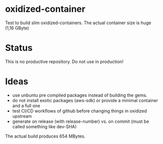 # oxidized-container
Test to build slim oxidized-containers.
The actual container size is huge (1,16 GByte)

# Status
This is no productive repository. Do not use in production!

# Ideas
- use unbuntu pre compiled packages instead of building the gems.
- do not install exotic packages (aws-sdk) or provide a minimal container
  and a full one
- test CI/CD workflows of github before changing things in oxidized upstream
- generate on release (with release-number) vs. on commit (must be called something like dev-SHA)

The actual build produces 654 MBytes.


